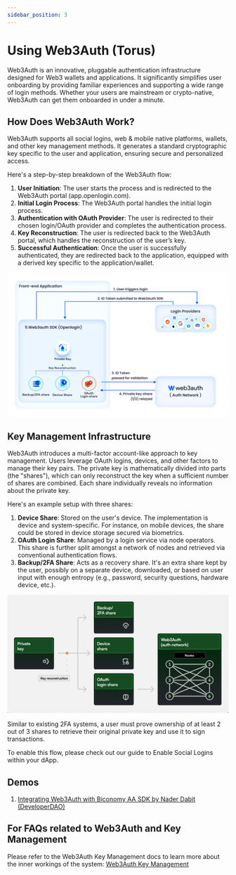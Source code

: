 ```yaml
---
sidebar_position: 3
---
```


# Using Web3Auth (Torus)

Web3Auth is an innovative, pluggable authentication infrastructure designed for Web3 wallets and applications. It significantly simplifies user onboarding by providing familiar experiences and supporting a wide range of login methods. Whether your users are mainstream or crypto-native, Web3Auth can get them onboarded in under a minute.

## How Does Web3Auth Work?

Web3Auth supports all social logins, web & mobile native platforms, wallets, and other key management methods. It generates a standard cryptographic key specific to the user and application, ensuring secure and personalized access.

Here's a step-by-step breakdown of the Web3Auth flow:

1. **User Initiation**: The user starts the process and is redirected to the Web3Auth portal (app.openlogin.com).
2. **Initial Login Process**: The Web3Auth portal handles the initial login process.
3. **Authentication with OAuth Provider**: The user is redirected to their chosen login/OAuth provider and completes the authentication process.
4. **Key Reconstruction**: The user is redirected back to the Web3Auth portal, which handles the reconstruction of the user’s key.
5. **Successful Authentication**: Once the user is successfully authenticated, they are redirected back to the application, equipped with a derived key specific to the application/wallet.

![Web3 Auth-1](../img/web3-1.png)

## Key Management Infrastructure

Web3Auth introduces a multi-factor account-like approach to key management. Users leverage OAuth logins, devices, and other factors to manage their key pairs. The private key is mathematically divided into parts (the "shares"), which can only reconstruct the key when a sufficient number of shares are combined. Each share individually reveals no information about the private key.

Here's an example setup with three shares:

1. **Device Share**: Stored on the user's device. The implementation is device and system-specific. For instance, on mobile devices, the share could be stored in device storage secured via biometrics.
2. **OAuth Login Share**: Managed by a login service via node operators. This share is further split amongst a network of nodes and retrieved via conventional authentication flows.
3. **Backup/2FA Share**: Acts as a recovery share. It's an extra share kept by the user, possibly on a separate device, downloaded, or based on user input with enough entropy (e.g., password, security questions, hardware device, etc.).

![Web3-2](../img/web3-2.png)

Similar to existing 2FA systems, a user must prove ownership of at least 2 out of 3 shares to retrieve their original private key and use it to sign transactions.

To enable this flow, please check out our guide to Enable Social Logins within your dApp.

## Demos

1. [Integrating Web3Auth with Biconomy AA SDK by Nader Dabit (DeveloperDAO)](https://www.youtube.com/watch?v=qBPoVs66CxE)

## For FAQs related to Web3Auth and Key Management

Please refer to the Web3Auth Key Management docs to learn more about the inner workings of the system: [Web3Auth Key Management](https://web3auth.io/docs/overview/key-management/)

